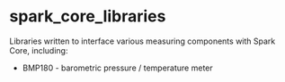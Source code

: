 # spark_core_libraries

Libraries written to interface various measuring components with Spark Core, including: 
* BMP180 - barometric pressure / temperature meter
